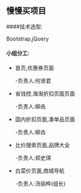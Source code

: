 ## 慢慢买项目

####技术选型: 

Bootstrap,jQuery

#### 小组分工:

- 首页,优惠券页面

  -负责人:何贤君

- 省钱控,海淘折扣页面页面

  -负责人:柳垚

- 国内折扣页面,凑单品页面

  -负责人:柳垚

- 比价搜索页面,品牌大全

  -负责人:郑史琪

- 白菜价页面,商城导航

  -负责人:汤丽桦(组长)

